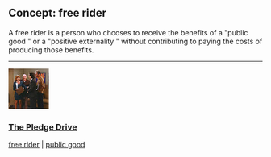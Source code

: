 ## Concept: free rider

A free rider is a person who chooses to receive the benefits of a "public good " or a "positive externality " without contributing to paying the costs of producing those benefits.

<hr>
<div class="clip-listing">
<img src="media/icons/pledge_drive_clip1.jpg" alt="The Pledge Drive icon">

### [The Pledge Drive](../clip/56/)

[free rider](/concept/free-rider/) | [public good](/concept/public-good/)
</div>

